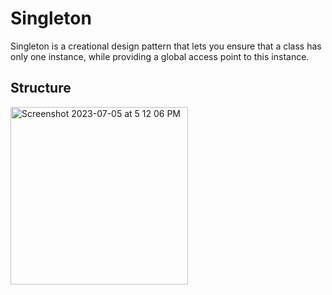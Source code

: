 # Singleton
Singleton is a creational design pattern that lets you ensure that a class has only one instance, while providing a global access point to this instance.

## Structure
<img width="284" alt="Screenshot 2023-07-05 at 5 12 06 PM" src="https://github.com/hoang2109/DesignPatternInSwift/assets/1131493/00a82b12-034e-4f5c-aa1a-f003dd453232">
